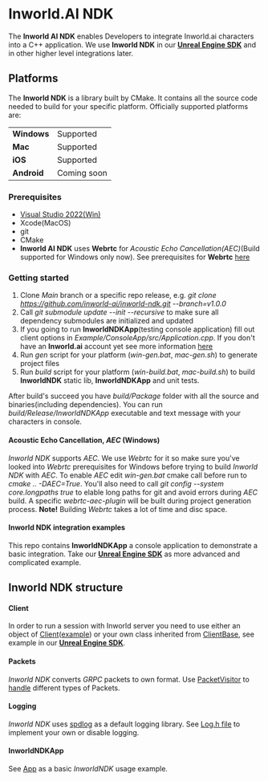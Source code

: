 # Inworld.AI NDK

The **Inworld AI NDK** enables Developers to integrate Inworld.ai characters into a C++ application. We use **Inworld NDK** in our [**Unreal Engine SDK**](https://docs.inworld.ai/docs/tutorial-integrations/unreal-engine/) and in other higher level integrations later. 

## Platforms

The **Inworld NDK** is a library built by CMake. It contains all the source code needed to build for your specific platform. Officially supported platforms are:

<table>
  <tr>
    <td><b>Windows</b></td>
    <td>Supported</td>
  </tr>
  <tr>
    <td><b>Mac</b></td>
    <td>Supported</td>
  </tr>
  <tr>
    <td><b>iOS</b></td>
    <td>Supported</td>
  </tr>
  <tr>
    <td><b>Android</b></td>
    <td>Coming soon</td>
  </tr>
</table>

### Prerequisites

- [Visual Studio 2022(Win)](https://docs.inworld.ai/docs/tutorial-integrations/unreal-engine/getting-started/#installing-visual-studio)
- Xcode(MacOS)
- git
- CMake
- **Inworld AI NDK** uses **Webrtc** for *Acoustic Echo Cancellation(AEC)*(Build supported for Windows only now). See prerequisites for **Webrtc** [here](https://webrtc.github.io/webrtc-org/native-code/development/prerequisite-sw/)

### Getting started

1. Clone *Main* branch or a specific repo release, e.g. *git clone https://github.com/inworld-ai/inworld-ndk.git --branch=v1.0.0*
2. Call *git submodule update --init --recursive* to make sure all dependency submodules are initialized and updated
3. If you going to run **InworldNDKApp**(testing console application) fill out client options in *Example/ConsoleApp/src/Application.cpp*. If you don't have an **Inworld.ai** account yet see more information [here](https://docs.inworld.ai/docs/intro)
4. Run *gen* script for your platform (*win-gen.bat*, *mac-gen.sh*) to generate project files
5. Run *build* script for your platform (*win-build.bat*, *mac-build.sh*) to build **InworldNDK** static lib, **InworldNDKApp** and unit tests.

After build's succeed you have *build/Package* folder with all the source and binaries(including dependencies). You can run *build/Release/InworldNDKApp* executable and text message with your characters in console.

#### Acoustic Echo Cancellation, *AEC* (Windows)

*Inworld NDK* supports *AEC*. We use *Webrtc* for it so make sure you've looked into *Webrtc* prerequisites for Windows before trying to build *Inworld NDK* with *AEC*. To enable *AEC* edit *win-gen.bat* cmake call before run to *cmake .. -DAEC=True*. You'll also need to call *git config --system core.longpaths true* to elable long paths for git and avoid errors during *AEC* build. A specific *webrtc-aec-plugin* will be built during project generation process. **Note!** Building *Webrtc* takes a lot of time and disc space.

#### Inworld NDK integration examples

This repo contains **InworldNDKApp** a console application to demonstrate a basic integration. Take our [**Unreal Engine SDK**](https://docs.inworld.ai/docs/tutorial-integrations/unreal-engine/) as more advanced and complicated example.

## Inworld NDK structure

#### Client

In order to run a session with Inworld server you need to use either an object of [Client](https://github.com/inworld-ai/inworld-ndk/blob/main/InworldNDK/src/Client.h#:~:text=class%20INWORLDAINDK_API-,Client,-%3A%20public%20ClientBase)([example](https://github.com/inworld-ai/inworld-ndk/blob/main/src/Application.h#:~:text=Inworld%3A%3AClient%20_Client%3B)) or your own class inherited from [ClientBase](https://github.com/inworld-ai/inworld-ndk/blob/main/InworldNDK/src/Client.h#:~:text=class%20INWORLDAINDK_API-,ClientBase,-%7B), see example in our [**Unreal Engine SDK**](https://docs.inworld.ai/docs/tutorial-integrations/unreal-engine/).

#### Packets

*Inworld NDK* converts *GRPC* packets to own format. Use [PacketVisitor](https://github.com/inworld-ai/inworld-ndk/blob/main/src/Application.h#:~:text=Inworld%3A%3AClient%20_Client%3B) to [handle](https://github.com/inworld-ai/inworld-ndk/blob/main/src/PacketHandler.h#:~:text=class-,PacketHandler,-%3A%20public%20Inworld) different types of Packets.

#### Logging

*Inworld NDK* uses [spdlog](https://github.com/gabime/spdlog) as a default logging library. See [Log.h file](https://github.com/inworld-ai/inworld-ndk/blob/main/InworldNDK/src/Utils/Log.h#:~:text=/-,Log.h,-Go%20to%20file) to implement your own or disable logging.

#### InworldNDKApp

See [App](https://github.com/inworld-ai/inworld-ndk/blob/main/src/Application.h#:~:text=class-,App,-%7B) as a basic *InworldNDK* usage example. 

